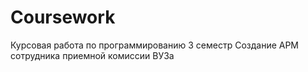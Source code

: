 # Coursework
Курсовая работа по программированию 3 семестр
Создание АРМ сотрудника приемной комиссии ВУЗа

